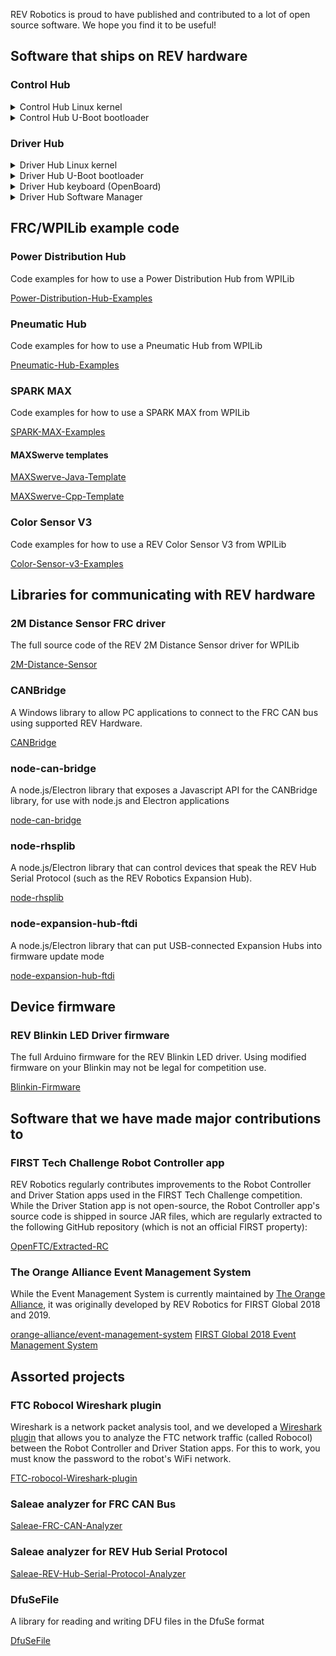 REV Robotics is proud to have published and contributed to a lot of open source software. We hope
you find it to be useful!

## Software that ships on REV hardware

### Control Hub

<details>
  <summary>Control Hub Linux kernel</summary>

[Linux kernel for Control Hub OS 1.0.0](https://github.com/REVrobotics/kernel-controlhub-android/tree/ch-os-1.0.0)

[Linux kernel for Control Hub OS 1.0.1](https://github.com/REVrobotics/kernel-controlhub-android/tree/ch-os-1.0.1)

[Linux kernel for Control Hub OS 1.1.0](https://github.com/REVrobotics/kernel-controlhub-android/tree/ch-os-1.1.0)

[Linux kernel for Control Hub OS 1.1.1](https://github.com/REVrobotics/kernel-controlhub-android/tree/ch-os-1.1.1)
(same as 1.1.0)

[Linux kernel for Control Hub OS 1.1.2](https://github.com/REVrobotics/kernel-controlhub-android/tree/ch-os-1.1.2)
</details>

<details>
  <summary>Control Hub U-Boot bootloader</summary>

[Bootloader for Control Hub OS 1.0.0](https://github.com/REVrobotics/u-boot-controlhub-android/tree/ch-os-1.0.0)

[Bootloader for Control Hub OS 1.0.1](https://github.com/REVrobotics/u-boot-controlhub-android/tree/ch-os-1.0.1)
(same as 1.0.0)

[Bootloader for Control Hub OS 1.1.0](https://github.com/REVrobotics/u-boot-controlhub-android/tree/ch-os-1.1.0)

[Bootloader for Control Hub OS 1.1.1](https://github.com/REVrobotics/u-boot-controlhub-android/tree/ch-os-1.1.1)
(same as 1.1.0)

[Bootloader for Control Hub OS 1.1.2](https://github.com/REVrobotics/u-boot-controlhub-android/tree/ch-os-1.1.2)
(same as 1.1.0)
</details>

### Driver Hub
<details>
  <summary>Driver Hub Linux kernel</summary>

[Linux kernel for Driver Hub OS 1.0.0](https://github.com/REVrobotics/kernel-driverhub-android/tree/dh-os-1.0.0)

[Linux kernel for Driver Hub OS 1.0.1](https://github.com/REVrobotics/kernel-driverhub-android/tree/dh-os-1.0.1)
(same as 1.0.0)

[Linux kernel for Driver Hub OS 1.0.2](https://github.com/REVrobotics/kernel-driverhub-android/tree/dh-os-1.0.2)
(same as 1.0.0)

[Linux kernel for Driver Hub OS 1.1.0](https://github.com/REVrobotics/kernel-driverhub-android/tree/dh-os-1.1.0)
</details>

<details>
  <summary>Driver Hub U-Boot bootloader</summary>

[Bootloader for Driver Hub OS 1.0.0](https://github.com/REVrobotics/u-boot-driverhub-android/tree/dh-os-1.0.0)

[Bootloader for Driver Hub OS 1.0.1](https://github.com/REVrobotics/u-boot-driverhub-android/tree/dh-os-1.0.1)

[Bootloader for Driver Hub OS 1.0.2](https://github.com/REVrobotics/u-boot-driverhub-android/tree/dh-os-1.0.2)
(same as 1.0.1)

[Bootloader for Driver Hub OS 1.1.0](https://github.com/REVrobotics/u-boot-driverhub-android/tree/dh-os-1.1.0)
(same as 1.0.1)
</details>

<details>
  <summary>Driver Hub keyboard (OpenBoard)</summary>

[Driver Hub OpenBoard 1.4.3-1](https://github.com/REVrobotics/openboard/tree/v1.4.3-1)
</details>

<details>
  <summary>Driver Hub Software Manager</summary>

Based on the [Foxy Droid](https://github.com/kitsunyan/foxy-droid/) F-Droid client

[Driver Hub Software Manager 1.0.1](https://github.com/REVrobotics/Driver-Hub-Software-Manager/tree/dhsm-1.0.1)

[Driver Hub Software Manager 1.0](https://github.com/REVrobotics/Driver-Hub-Software-Manager/tree/dhsm-1.0)
</details>

## FRC/WPILib example code
### Power Distribution Hub
Code examples for how to use a Power Distribution Hub from WPILib

[Power-Distribution-Hub-Examples](https://github.com/REVrobotics/Power-Distribution-Hub-Examples)

### Pneumatic Hub
Code examples for how to use a Pneumatic Hub from WPILib

[Pneumatic-Hub-Examples](https://github.com/REVrobotics/Pneumatic-Hub-Examples)

### SPARK MAX
Code examples for how to use a SPARK MAX from WPILib

[SPARK-MAX-Examples](https://github.com/REVrobotics/SPARK-MAX-Examples)

#### MAXSwerve templates
[MAXSwerve-Java-Template](https://github.com/REVrobotics/MAXSwerve-Java-Template)

[MAXSwerve-Cpp-Template](https://github.com/REVrobotics/MAXSwerve-Cpp-Template)

### Color Sensor V3
Code examples for how to use a REV Color Sensor V3 from WPILib

[Color-Sensor-v3-Examples](https://github.com/REVrobotics/Color-Sensor-v3-Examples)

## Libraries for communicating with REV hardware
### 2M Distance Sensor FRC driver
The full source code of the REV 2M Distance Sensor driver for WPILib

[2M-Distance-Sensor](https://github.com/REVrobotics/2m-Distance-Sensor)

### CANBridge
A Windows library to allow PC applications to connect to the FRC CAN bus using supported REV Hardware.

[CANBridge](https://github.com/REVrobotics/CANBridge)

### node-can-bridge
A node.js/Electron library that exposes a Javascript API for the CANBridge library, for use with
node.js and Electron applications

[node-can-bridge](https://github.com/REVrobotics/node-can-bridge)

### node-rhsplib
A node.js/Electron library that can control devices that speak the REV Hub Serial Protocol (such as the REV Robotics Expansion Hub).

[node-rhsplib](https://github.com/REVrobotics/node-rhsplib)

### node-expansion-hub-ftdi
A node.js/Electron library that can put USB-connected Expansion Hubs into firmware update mode

[node-expansion-hub-ftdi](https://github.com/REVrobotics/node-expansion-hub-ftdi)

## Device firmware
### REV Blinkin LED Driver firmware
The full Arduino firmware for the REV Blinkin LED driver. Using modified firmware on your Blinkin
may not be legal for competition use.

[Blinkin-Firmware](https://github.com/REVrobotics/Blinkin-Firmware)

## Software that we have made major contributions to
### FIRST Tech Challenge Robot Controller app
REV Robotics regularly contributes improvements to the Robot Controller and Driver Station apps
used in the FIRST Tech Challenge competition. While the Driver Station app is not open-source,
the Robot Controller app's source code is shipped in source JAR files, which are regularly extracted
to the following GitHub repository (which is not an official FIRST property):

[OpenFTC/Extracted-RC](https://github.com/OpenFTC/Extracted-RC)

### The Orange Alliance Event Management System
While the Event Management System is currently maintained by [The Orange Alliance](https://theorangealliance.org/),
it was originally developed by REV Robotics for FIRST Global 2018 and 2019. 

[orange-alliance/event-management-system](https://github.com/orange-alliance/event-management-system)
[FIRST Global 2018 Event Management System](https://github.com/REVrobotics/event-management-system-FGC2018Archive)

## Assorted projects
### FTC Robocol Wireshark plugin
Wireshark is a network packet analysis tool, and we developed a
[Wireshark plugin](https://github.com/REVrobotics/FTC-robocol-Wireshark-plugin) that allows you to
analyze the FTC network traffic (called Robocol) between the Robot Controller and Driver Station
apps. For this to work, you must know the password to the robot's WiFi network.

[FTC-robocol-Wireshark-plugin](https://github.com/REVrobotics/FTC-robocol-Wireshark-plugin)

### Saleae analyzer for FRC CAN Bus
[Saleae-FRC-CAN-Analyzer](https://github.com/REVrobotics/Saleae-FRC-CAN-Analyzer)

### Saleae analyzer for REV Hub Serial Protocol
[Saleae-REV-Hub-Serial-Protocol-Analyzer](https://github.com/REVrobotics/Saleae-REV-Hub-Serial-Protocol-Analyzer)

### DfuSeFile
A library for reading and writing DFU files in the DfuSe format

[DfuSeFile](https://github.com/REVrobotics/DfuSeFile)
